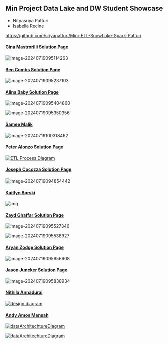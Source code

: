 ## Min Project Data Lake and DW Student Showcase





* Nityasriya Patturi
* Isabella Recine



https://github.com/sriyapatturi/Mini-ETL-Snowflake-Spark-Patturi

#### [Gina Mastrorilli Solution Page](https://github.com/gmast-17/techcatalyst-de-GM/tree/main/activities/week5/Mini_Project%20)

![image-20240719095114263](images/image-20240719095114263.png)



#### [Ben Combs Solution Page](https://github.com/bencombsHIG/Sparkify-ETL)

![image-20240719095237103](images/image-20240719095237103.png)





#### [Alina Baby Solution Page](https://github.com/alina-hartford/techcatalyst-de-AB/tree/main/activities/week5/miniProject)

![image-20240719095404860](images/image-20240719095404860.png)



![image-20240719095350356](images/image-20240719095350356.png)

#### [Samee Malik](https://github.com/Smalik45/TechCat_Sam_DE/tree/main/Activities/mini%20project)

![image-20240719100318462](images/image-20240719100318462.png)


#### [Peter Alonzo Solution Page](https://github.com/peteralonzo/techcatalyst-de/tree/main/Week5-ETL-Project)

[![ETL Process Diagram](images/ETL_Diagram.png)](https://github.com/peteralonzo/techcatalyst-de/blob/main/Week5-ETL-Project/images/ETL_Diagram.PNG)



#### [Joseph Cocozza Solution Page](https://github.com/JC05267/tech-cat-learning/tree/master/learning/in_class/mini_project_data_lake_and_dw)

![image-20240719094854442](images/image-20240719094854442.png)





#### [Kaitlyn Borski](https://github.com/kaitlynborski/tecgcatalyst-kaitlyn/tree/main/Lab%205%3A%20Million%20Song%20Data%20Warehouse)



![img](https://github.com/kaitlynborski/tecgcatalyst-kaitlyn/raw/main/Lab%205%3A%20Million%20Song%20Data%20Warehouse/Lab_5_ETL_Diagram.png)





#### [Zayd Ghaffar Solution Page](https://github.com/ZaydGhaffar123/techcat-data-zayd/tree/main/MiniProject)

![image-20240719095527346](images/image-20240719095527346.png)

![image-20240719095538927](images/image-20240719095538927.png)



#### [Aryan Zodge Solution Page](https://github.com/aryan-zodge-thehartford/techcatalyst-de/tree/main/MiniProject)

![image-20240719095656608](images/image-20240719095656608.png)



#### [Jason Juncker Solution Page](https://github.com/jasonjuncker/data-engineering-tech-cat/tree/main/wk5-lab)

![image-20240719095838934](images/image-20240719095838934.png)



#### [Nithila Annadurai](https://github.com/nithilannadurai/techcatalyst-de/tree/main/miniproject)

[![design diagram](images/datalake.png)](https://github.com/nithilannadurai/techcatalyst-de/blob/main/miniproject/datalake.png)



#### [Andy Amos Mensah](https://github.com/andythehart/techcatalyst-DE-andy/tree/main/million-song-project)

[![dataArchitechtureDiagram](images/Image20240718142557.jpg)](https://github.com/andythehart/techcatalyst-DE-andy/blob/main/million-song-project/images/Image20240718142557.jpg)

[![dataArchitechtureDiagram](images/Image20240718151759.jpg)](https://github.com/andythehart/techcatalyst-DE-andy/blob/main/million-song-project/images/Image20240718151759.jpg)

